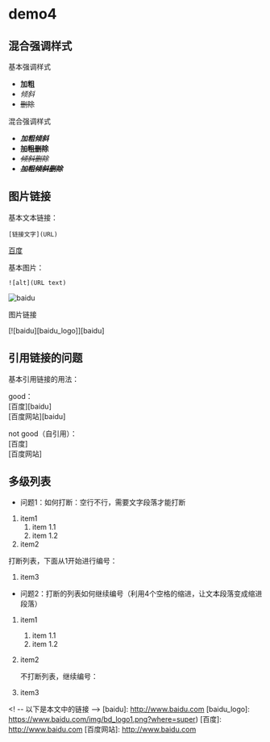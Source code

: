 # demo4

## 混合强调样式

基本强调样式

- **加粗**  
- *倾斜*  
- ~~删除~~  

混合强调样式  

- ***加粗倾斜***  
- **~~加粗删除~~**  
- ~~*倾斜删除*~~
- ~~***加粗倾斜删除***~~    

## 图片链接

基本文本链接：  

    [链接文字](URL)

[百度](http://www.baidu.com)

基本图片：

    ![alt](URL text)
    
![baidu](https://www.baidu.com/img/bd_logo1.png?where=super "百度网站")

图片链接

[![baidu][baidu_logo]][baidu]

## 引用链接的问题

基本引用链接的用法：  

good：  
[百度][baidu]  
[百度网站][baidu]

not good（自引用）：  
[百度]  
[百度网站]

## 多级列表

- 问题1：如何打断：空行不行，需要文字段落才能打断

1. item1  
    1. item 1.1  
    2. item 1.2  
2. item2  

打断列表，下面从1开始进行编号：

1. item3  

- 问题2：打断的列表如何继续编号（利用4个空格的缩进，让文本段落变成缩进段落）

1. item1  
    1. item 1.1  
    2. item 1.2  
2. item2  

    不打断列表，继续编号：

3. item3  


<! -- 以下是本文中的链接 -->
[baidu]: http://www.baidu.com
[baidu_logo]: https://www.baidu.com/img/bd_logo1.png?where=super)
[百度]: http://www.baidu.com
[百度网站]: http://www.baidu.com
